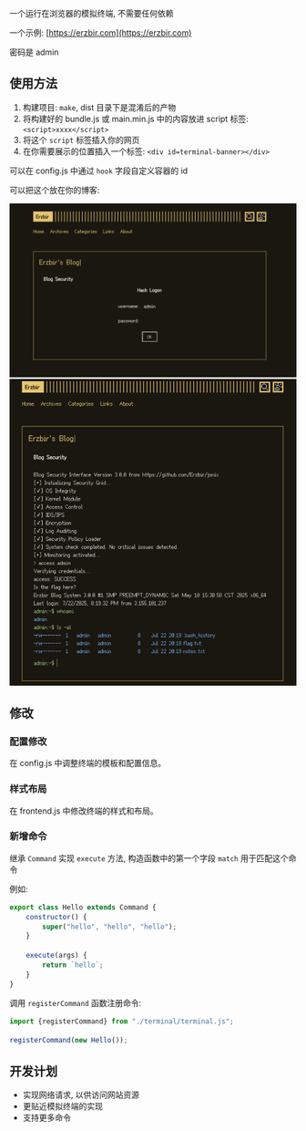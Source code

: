 一个运行在浏览器的模拟终端, 不需要任何依赖

一个示例: [https://erzbir.com](https://erzbir.com)

密码是 admin

## 使用方法

1. 构建项目: `make`, dist 目录下是混淆后的产物
2. 将构建好的 bundle.js 或 main.min.js 中的内容放进 script 标签: `<script>xxxx</script>`
3. 将这个 `script` 标签插入你的网页
4. 在你需要展示的位置插入一个标签: `<div id=terminal-banner></div>`

可以在 config.js 中通过 `hook` 字段自定义容器的 id

可以把这个放在你的博客:

<img src="preview/img1.png" alt="img1">
<img src="preview/img2.png" alt="img2">

## 修改

### 配置修改

在 config.js 中调整终端的模板和配置信息。

### 样式布局

在 frontend.js 中修改终端的样式和布局。

### 新增命令

继承 `Command` 实现 `execute` 方法, 构造函数中的第一个字段 `match` 用于匹配这个命令

例如:

```javascript
export class Hello extends Command {
    constructor() {
        super("hello", "hello", "hello");
    }

    execute(args) {
        return `hello`;
    }
}
```

调用 `registerCommand` 函数注册命令:

```javascript
import {registerCommand} from "./terminal/terminal.js";

registerCommand(new Hello());
```

## 开发计划
- 实现网络请求, 以供访问网站资源
- 更贴近模拟终端的实现
- 支持更多命令